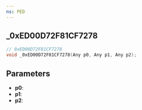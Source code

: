 ```yaml
---
ns: PED
---
```

## _0xED00D72F81CF7278

```c
// 0xED00D72F81CF7278
void _0xED00D72F81CF7278(Any p0, Any p1, Any p2);
```

## Parameters
* **p0**:
* **p1**:
* **p2**:
